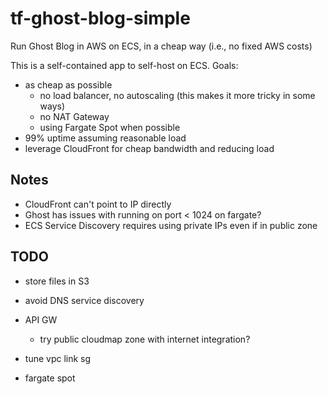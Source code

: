 # tf-ghost-blog-simple

Run Ghost Blog in AWS on ECS, in a cheap way (i.e., no fixed AWS costs)

This is a self-contained app to self-host on ECS. Goals:

- as cheap as possible
  - no load balancer, no autoscaling (this makes it more tricky in some ways)
  - no NAT Gateway
  - using Fargate Spot when possible
- 99% uptime assuming reasonable load
- leverage CloudFront for cheap bandwidth and reducing load

## Notes
- CloudFront can't point to IP directly
- Ghost has issues with running on port < 1024 on fargate?
- ECS Service Discovery requires using private IPs even if in public zone

## TODO

- store files in S3
- avoid DNS service discovery
- API GW
  - try public cloudmap zone with internet integration?
- tune vpc link sg

- fargate spot